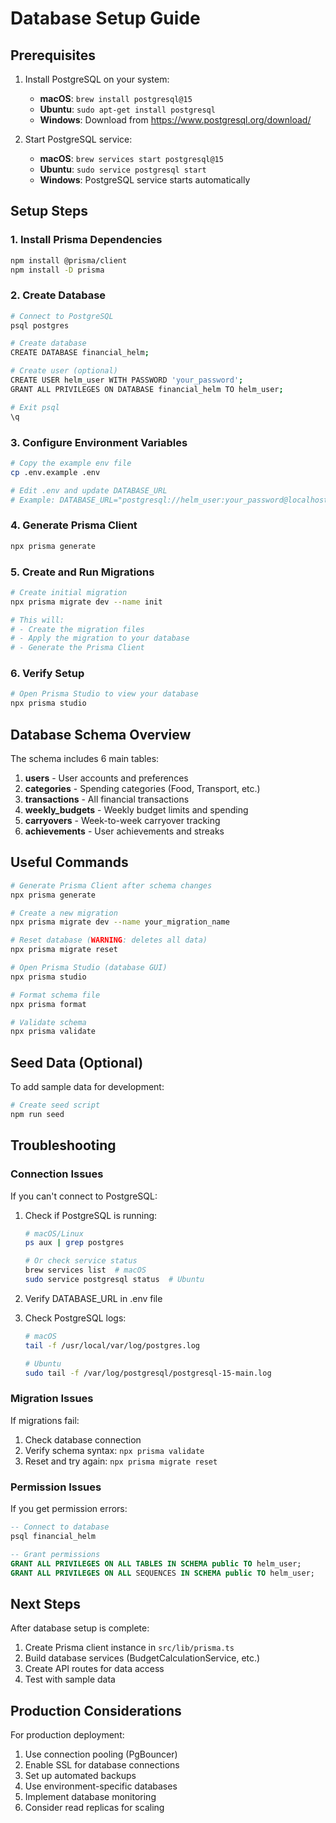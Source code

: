 # Database Setup Guide

## Prerequisites

1. Install PostgreSQL on your system:
   - **macOS**: `brew install postgresql@15`
   - **Ubuntu**: `sudo apt-get install postgresql`
   - **Windows**: Download from https://www.postgresql.org/download/

2. Start PostgreSQL service:
   - **macOS**: `brew services start postgresql@15`
   - **Ubuntu**: `sudo service postgresql start`
   - **Windows**: PostgreSQL service starts automatically

## Setup Steps

### 1. Install Prisma Dependencies

```bash
npm install @prisma/client
npm install -D prisma
```

### 2. Create Database

```bash
# Connect to PostgreSQL
psql postgres

# Create database
CREATE DATABASE financial_helm;

# Create user (optional)
CREATE USER helm_user WITH PASSWORD 'your_password';
GRANT ALL PRIVILEGES ON DATABASE financial_helm TO helm_user;

# Exit psql
\q
```

### 3. Configure Environment Variables

```bash
# Copy the example env file
cp .env.example .env

# Edit .env and update DATABASE_URL
# Example: DATABASE_URL="postgresql://helm_user:your_password@localhost:5432/financial_helm?schema=public"
```

### 4. Generate Prisma Client

```bash
npx prisma generate
```

### 5. Create and Run Migrations

```bash
# Create initial migration
npx prisma migrate dev --name init

# This will:
# - Create the migration files
# - Apply the migration to your database
# - Generate the Prisma Client
```

### 6. Verify Setup

```bash
# Open Prisma Studio to view your database
npx prisma studio
```

## Database Schema Overview

The schema includes 6 main tables:

1. **users** - User accounts and preferences
2. **categories** - Spending categories (Food, Transport, etc.)
3. **transactions** - All financial transactions
4. **weekly_budgets** - Weekly budget limits and spending
5. **carryovers** - Week-to-week carryover tracking
6. **achievements** - User achievements and streaks

## Useful Commands

```bash
# Generate Prisma Client after schema changes
npx prisma generate

# Create a new migration
npx prisma migrate dev --name your_migration_name

# Reset database (WARNING: deletes all data)
npx prisma migrate reset

# Open Prisma Studio (database GUI)
npx prisma studio

# Format schema file
npx prisma format

# Validate schema
npx prisma validate
```

## Seed Data (Optional)

To add sample data for development:

```bash
# Create seed script
npm run seed
```

## Troubleshooting

### Connection Issues

If you can't connect to PostgreSQL:

1. Check if PostgreSQL is running:
   ```bash
   # macOS/Linux
   ps aux | grep postgres
   
   # Or check service status
   brew services list  # macOS
   sudo service postgresql status  # Ubuntu
   ```

2. Verify DATABASE_URL in .env file

3. Check PostgreSQL logs:
   ```bash
   # macOS
   tail -f /usr/local/var/log/postgres.log
   
   # Ubuntu
   sudo tail -f /var/log/postgresql/postgresql-15-main.log
   ```

### Migration Issues

If migrations fail:

1. Check database connection
2. Verify schema syntax: `npx prisma validate`
3. Reset and try again: `npx prisma migrate reset`

### Permission Issues

If you get permission errors:

```sql
-- Connect to database
psql financial_helm

-- Grant permissions
GRANT ALL PRIVILEGES ON ALL TABLES IN SCHEMA public TO helm_user;
GRANT ALL PRIVILEGES ON ALL SEQUENCES IN SCHEMA public TO helm_user;
```

## Next Steps

After database setup is complete:

1. Create Prisma client instance in `src/lib/prisma.ts`
2. Build database services (BudgetCalculationService, etc.)
3. Create API routes for data access
4. Test with sample data

## Production Considerations

For production deployment:

1. Use connection pooling (PgBouncer)
2. Enable SSL for database connections
3. Set up automated backups
4. Use environment-specific databases
5. Implement database monitoring
6. Consider read replicas for scaling
